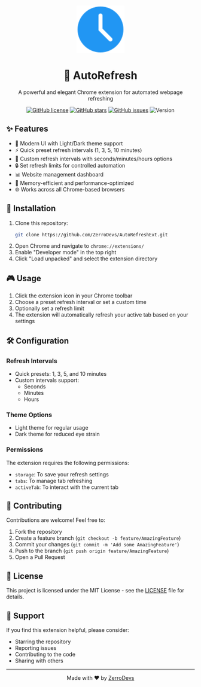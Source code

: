 <div align="center">
  <img src="icons/icon48.svg" alt="AutoRefresh Logo" width="128" height="128">
  <h1>🔄 AutoRefresh</h1>
  
  <p>A powerful and elegant Chrome extension for automated webpage refreshing</p>

  [![GitHub license](https://img.shields.io/github/license/ZerroDevs/AutoRefreshExt)](https://github.com/ZerroDevs/AutoRefreshExt/blob/main/LICENSE)
  [![GitHub stars](https://img.shields.io/github/stars/ZerroDevs/AutoRefreshExt)](https://github.com/ZerroDevs/AutoRefreshExt/stargazers)
  [![GitHub issues](https://img.shields.io/github/issues/ZerroDevs/AutoRefreshExt)](https://github.com/ZerroDevs/AutoRefreshExt/issues)
  ![Version](https://img.shields.io/badge/version-1.1-blue)
</div>

## ✨ Features

- 🎨 Modern UI with Light/Dark theme support
- ⚡ Quick preset refresh intervals (1, 3, 5, 10 minutes)
- 🎯 Custom refresh intervals with seconds/minutes/hours options
- 🔒 Set refresh limits for controlled automation
- 📊 Website management dashboard
- 💪 Memory-efficient and performance-optimized
- 🌐 Works across all Chrome-based browsers

## 🚀 Installation

1. Clone this repository:
	 ```bash
	 git clone https://github.com/ZerroDevs/AutoRefreshExt.git
	 ```
2. Open Chrome and navigate to `chrome://extensions/`
3. Enable "Developer mode" in the top right
4. Click "Load unpacked" and select the extension directory

## 🎮 Usage

1. Click the extension icon in your Chrome toolbar
2. Choose a preset refresh interval or set a custom time
3. Optionally set a refresh limit
4. The extension will automatically refresh your active tab based on your settings

## 🛠️ Configuration

### Refresh Intervals
- Quick presets: 1, 3, 5, and 10 minutes
- Custom intervals support:
	- Seconds
	- Minutes
	- Hours

### Theme Options
- Light theme for regular usage
- Dark theme for reduced eye strain

### Permissions
The extension requires the following permissions:
- `storage`: To save your refresh settings
- `tabs`: To manage tab refreshing
- `activeTab`: To interact with the current tab

## 🤝 Contributing

Contributions are welcome! Feel free to:

1. Fork the repository
2. Create a feature branch (`git checkout -b feature/AmazingFeature`)
3. Commit your changes (`git commit -m 'Add some AmazingFeature'`)
4. Push to the branch (`git push origin feature/AmazingFeature`)
5. Open a Pull Request

## 📝 License

This project is licensed under the MIT License - see the [LICENSE](LICENSE) file for details.

## 🌟 Support

If you find this extension helpful, please consider:
- Starring the repository
- Reporting issues
- Contributing to the code
- Sharing with others

---

<div align="center">
	Made with ❤️ by <a href="https://github.com/ZerroDevs">ZerroDevs</a>
</div>